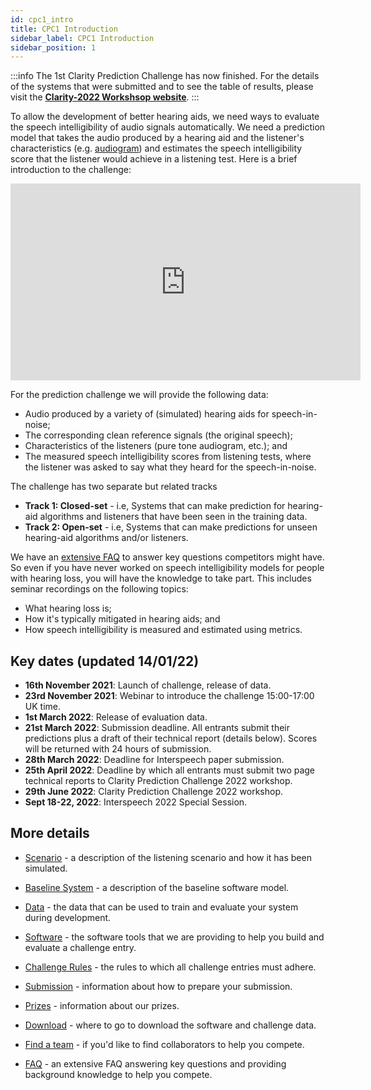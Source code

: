 ```yaml
---
id: cpc1_intro
title: CPC1 Introduction
sidebar_label: CPC1 Introduction
sidebar_position: 1
---
```


<!-- import { TwitterTimelineEmbed } from "react-twitter-embed"; -->

:::info
The 1st Clarity Prediction Challenge has now finished. For the details of the systems that were submitted and to see the table of results, please visit the <b><a href="https://claritychallenge.org/clarity2022-workshop/">Clarity-2022 Workshsop website</a></b>.
:::

To allow the development of better hearing aids, we need ways to evaluate the speech intelligibility of audio signals automatically. We need a prediction model that takes the audio produced by a hearing aid and the listener's characteristics (e.g. [audiogram](https://www.hear-it.org/Audiogram-)) and estimates the speech intelligibility score that the listener would achieve in a listening test. Here is a brief introduction to the challenge:

<iframe width="560" height="315" src="https://www.youtube.com/embed/9DY2VOeRU0s" title="YouTube video player" frameborder="0" allow="accelerometer; autoplay; clipboard-write; encrypted-media; gyroscope; picture-in-picture" allowfullscreen></iframe>

For the prediction challenge we will provide the following data:
- Audio produced by a variety of (simulated) hearing aids for speech-in-noise;
- The corresponding clean reference signals (the original speech);
- Characteristics of the listeners (pure tone audiogram, etc.); and
- The measured speech intelligibility scores from listening tests, where the listener was asked to say what they heard for the speech-in-noise.

The challenge has two separate but related tracks

- <b>Track 1: Closed-set</b> - i.e, Systems that can make prediction for hearing-aid algorithms and listeners that have been seen in the training data. 
- <b>Track 2: Open-set</b> - i.e, Systems that can make predictions for unseen hearing-aid algorithms and/or listeners. 

We have an [extensive FAQ](./cpc1_faq) to answer key questions competitors might have. So even if you have never worked on speech intelligibility models for people with hearing loss, you will have the knowledge to take part. This includes seminar recordings on the following topics:
- What hearing loss is;
- How it's typically mitigated in hearing aids; and
- How speech intelligibility is measured and estimated using metrics.

## Key dates (updated 14/01/22)

- **16th November 2021**: Launch of challenge, release of data. 
- **23rd November 2021**: Webinar to introduce the challenge 15:00-17:00 UK time.
- **1st March 2022**: Release of evaluation data.
- **21st March 2022**: Submission deadline. All entrants submit their predictions plus a draft of their technical report (details below). Scores will be returned with 24 hours of submission.
- **28th March 2022**: Deadline for Interspeech paper submission.
- **25th April 2022**: Deadline by which all entrants must submit two page technical reports to Clarity Prediction Challenge 2022 workshop.
- **29th June 2022**: Clarity Prediction Challenge 2022 workshop.
- **Sept 18-22, 2022**: Interspeech 2022 Special Session.

## More details

- [Scenario](./cpc1_scenario) - a description of the listening scenario and how it has been simulated.
  
- [Baseline System](./cpc1_baseline) - a description of the baseline software model.
  
- [Data](./cpc1_data) - the data that can be used to train and evaluate your system during development.
  
- [Software](./cpc1_software) - the software tools that we are providing to help you build and evaluate a challenge entry.

- [Challenge Rules](./cpc1_rules) - the rules to which all challenge entries must adhere.
  
- [Submission](./cpc1_submission) - information about how to prepare your submission.

- [Prizes](./cpc1_prizes) - information about our prizes.

- [Download](./cpc1_download) - where to go to download the software and challenge data.

- [Find a team](../cec2/cec2_find_a_team) - if you'd like to find collaborators to help you compete.

- [FAQ](./cpc1_faq) - an extensive FAQ answering key questions and providing background knowledge to help you compete.

